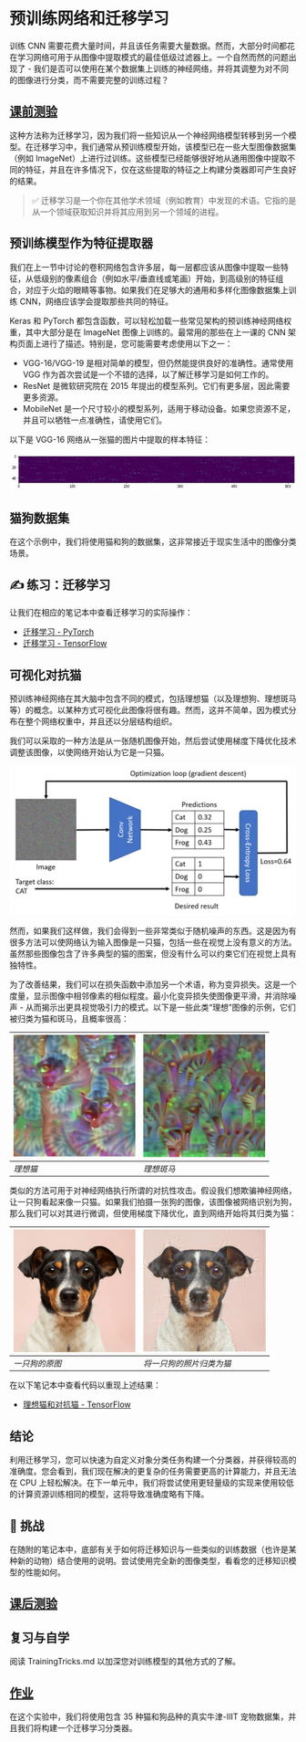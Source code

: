 # 预训练网络和迁移学习



训练 CNN 需要花费大量时间，并且该任务需要大量数据。然而，大部分时间都花在学习网络可用于从图像中提取模式的最佳低级过滤器上。一个自然而然的问题出现了 - 我们是否可以使用在某个数据集上训练的神经网络，并将其调整为对不同的图像进行分类，而不需要完整的训练过程？

## [ 课前测验](https://red-field-0a6ddfd03.1.azurestaticapps.net/quiz/108)



这种方法称为迁移学习，因为我们将一些知识从一个神经网络模型转移到另一个模型。在迁移学习中，我们通常从预训练模型开始，该模型已在一些大型图像数据集（例如 ImageNet）上进行过训练。这些模型已经能够很好地从通用图像中提取不同的特征，并且在许多情况下，仅在这些提取的特征之上构建分类器即可产生良好的结果。

> ✅ 迁移学习是一个你在其他学术领域（例如教育）中发现的术语。它指的是从一个领域获取知识并将其应用到另一个领域的进程。

## 预训练模型作为特征提取器



我们在上一节中讨论的卷积网络包含许多层，每一层都应该从图像中提取一些特征，从低级别的像素组合（例如水平/垂直线或笔画）开始，到高级别的特征组合，对应于火焰的眼睛等事物。如果我们在足够大的通用和多样化图像数据集上训练 CNN，网络应该学会提取那些共同的特征。

Keras 和 PyTorch 都包含函数，可以轻松加载一些常见架构的预训练神经网络权重，其中大部分是在 ImageNet 图像上训练的。最常用的那些在上一课的 CNN 架构页面上进行了描述。特别是，您可能需要考虑使用以下之一：

- VGG-16/VGG-19 是相对简单的模型，但仍然能提供良好的准确性。通常使用 VGG 作为首次尝试是一个不错的选择，以了解迁移学习是如何工作的。
- ResNet 是微软研究院在 2015 年提出的模型系列。它们有更多层，因此需要更多资源。
- MobileNet 是一个尺寸较小的模型系列，适用于移动设备。如果您资源不足，并且可以牺牲一点准确性，请使用它们。

以下是 VGG-16 网络从一张猫的图片中提取的样本特征：

[![Features extracted by VGG-16](https://github.com/happyzjp/AI-For-Beginners/raw/main/translations/zh_cn/4-ComputerVision/08-TransferLearning/images/features.png)](https://github.com/happyzjp/AI-For-Beginners/blob/main/translations/zh_cn/4-ComputerVision/08-TransferLearning/images/features.png)

##  猫狗数据集



在这个示例中，我们将使用猫和狗的数据集，这非常接近于现实生活中的图像分类场景。

## ✍️ 练习：迁移学习



让我们在相应的笔记本中查看迁移学习的实际操作：

- [迁移学习 - PyTorch](https://github.com/happyzjp/AI-For-Beginners/blob/main/translations/zh_cn/4-ComputerVision/08-TransferLearning/TransferLearningPyTorch.ipynb)
- [迁移学习 - TensorFlow](https://github.com/happyzjp/AI-For-Beginners/blob/main/translations/zh_cn/4-ComputerVision/08-TransferLearning/TransferLearningTF.ipynb)

## 可视化对抗猫



预训练神经网络在其大脑中包含不同的模式，包括理想猫（以及理想狗、理想斑马等）的概念。以某种方式可视化此图像将很有趣。然而，这并不简单，因为模式分布在整个网络权重中，并且还以分层结构组织。

我们可以采取的一种方法是从一张随机图像开始，然后尝试使用梯度下降优化技术调整该图像，以使网络开始认为它是一只猫。

[![Image Optimization Loop](https://github.com/happyzjp/AI-For-Beginners/raw/main/translations/zh_cn/4-ComputerVision/08-TransferLearning/images/ideal-cat-loop.png)](https://github.com/happyzjp/AI-For-Beginners/blob/main/translations/zh_cn/4-ComputerVision/08-TransferLearning/images/ideal-cat-loop.png)

然而，如果我们这样做，我们会得到一些非常类似于随机噪声的东西。这是因为有很多方法可以使网络认为输入图像是一只猫，包括一些在视觉上没有意义的方法。虽然那些图像包含了许多典型的猫的图案，但没有什么可以约束它们在视觉上具有独特性。

为了改善结果，我们可以在损失函数中添加另一个术语，称为变异损失。这是一个度量，显示图像中相邻像素的相似程度。最小化变异损失使图像更平滑，并消除噪声 - 从而揭示出更具视觉吸引力的模式。以下是一些此类“理想”图像的示例，它们被归类为猫和斑马，且概率很高：

| [![Ideal Cat](https://github.com/happyzjp/AI-For-Beginners/raw/main/translations/zh_cn/4-ComputerVision/08-TransferLearning/images/ideal-cat.png)](https://github.com/happyzjp/AI-For-Beginners/blob/main/translations/zh_cn/4-ComputerVision/08-TransferLearning/images/ideal-cat.png) | [![Ideal Zebra](https://github.com/happyzjp/AI-For-Beginners/raw/main/translations/zh_cn/4-ComputerVision/08-TransferLearning/images/ideal-zebra.png)](https://github.com/happyzjp/AI-For-Beginners/blob/main/translations/zh_cn/4-ComputerVision/08-TransferLearning/images/ideal-zebra.png) |
| ------------------------------------------------------------ | ------------------------------------------------------------ |
| *理想猫*                                                     | *理想斑马*                                                   |

类似的方法可用于对神经网络执行所谓的对抗性攻击。假设我们想欺骗神经网络，让一只狗看起来像一只猫。如果我们拍摄一张狗的图像，该图像被网络识别为狗，那么我们可以对其进行微调，但使用梯度下降优化，直到网络开始将其归类为猫：

| [![Picture of a Dog](https://github.com/happyzjp/AI-For-Beginners/raw/main/translations/zh_cn/4-ComputerVision/08-TransferLearning/images/original-dog.png)](https://github.com/happyzjp/AI-For-Beginners/blob/main/translations/zh_cn/4-ComputerVision/08-TransferLearning/images/original-dog.png) | [![Picture of a dog classified as a cat](https://github.com/happyzjp/AI-For-Beginners/raw/main/translations/zh_cn/4-ComputerVision/08-TransferLearning/images/adversarial-dog.png)](https://github.com/happyzjp/AI-For-Beginners/blob/main/translations/zh_cn/4-ComputerVision/08-TransferLearning/images/adversarial-dog.png) |
| ------------------------------------------------------------ | ------------------------------------------------------------ |
| *一只狗的原图*                                               | *将一只狗的照片归类为猫*                                     |

在以下笔记本中查看代码以重现上述结果：

- [理想猫和对抗猫 - TensorFlow](https://github.com/happyzjp/AI-For-Beginners/blob/main/translations/zh_cn/4-ComputerVision/08-TransferLearning/AdversarialCat_TF.ipynb)

##  结论



利用迁移学习，您可以快速为自定义对象分类任务构建一个分类器，并获得较高的准确度。您会看到，我们现在解决的更复杂的任务需要更高的计算能力，并且无法在 CPU 上轻松解决。在下一单元中，我们将尝试使用更轻量级的实现来使用较低的计算资源训练相同的模型，这将导致准确度略有下降。

##  🚀 挑战



在随附的笔记本中，底部有关于如何将迁移知识与一些类似的训练数据（也许是某种新的动物）结合使用的说明。尝试使用完全新的图像类型，看看您的迁移知识模型的性能如何。

## [ 课后测验](https://red-field-0a6ddfd03.1.azurestaticapps.net/quiz/208)



##  复习与自学



阅读 TrainingTricks.md 以加深您对训练模型的其他方式的了解。

## [ 作业](https://github.com/happyzjp/AI-For-Beginners/blob/main/translations/zh_cn/4-ComputerVision/08-TransferLearning/lab/README.md)



在这个实验中，我们将使用包含 35 种猫和狗品种的真实牛津-IIIT 宠物数据集，并且我们将构建一个迁移学习分类器。
